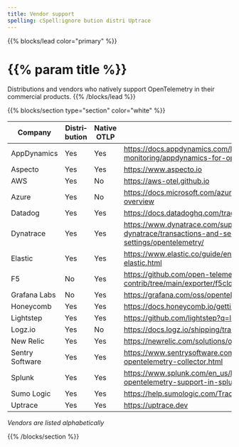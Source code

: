 ```yaml
---
title: Vendor support
spelling: cSpell:ignore bution distri Uptrace
---
```


{{% blocks/lead color="primary" %}}
# {{% param title %}}

Distributions and vendors who natively support OpenTelemetry in their commercial
products.
{{% /blocks/lead %}}

{{% blocks/section type="section" color="white" %}}

| Company         | Distri&shy;bution | Native OTLP | Learn more
| --------------- | ------------ | ----------- | --------------------------------------------------------------------------------------------------------------------------------
| AppDynamics     | Yes          | Yes         | https://docs.appdynamics.com/latest/en/application-monitoring/appdynamics-for-opentelemetry
| Aspecto         | Yes          | Yes         | https://www.aspecto.io
| AWS             | Yes          | No          | https://aws-otel.github.io
| Azure           | Yes          | No          | https://docs.microsoft.com/azure/azure-monitor/app/opentelemetry-overview
| Datadog         | Yes          | Yes         | https://docs.datadoghq.com/tracing/setup_overview/open_standards
| Dynatrace       | Yes          | Yes         | https://www.dynatrace.com/support/help/how-to-use-dynatrace/transactions-and-services/service-monitoring-settings/opentelemetry/
| Elastic         | Yes          | Yes         | https://www.elastic.co/guide/en/apm/get-started/current/open-telemetry-elastic.html
| F5              | No           | Yes         | https://github.com/open-telemetry/opentelemetry-collector-contrib/tree/main/exporter/f5cloudexporter
| Grafana Labs    | No           | Yes         | https://grafana.com/oss/opentelemetry/
| Honeycomb       | Yes          | Yes         | https://docs.honeycomb.io/getting-data-in/
| Lightstep       | Yes          | Yes         | https://github.com/lightstep?q=launcher
| Logz.io         | Yes          | No          | https://docs.logz.io/shipping/tracing-sources/opentelemetry.html#overview
| New Relic       | Yes          | Yes         | https://newrelic.com/solutions/opentelemetry
| Sentry Software | Yes          | Yes         | https://www.sentrysoftware.com/products/hardware-sentry-opentelemetry-collector.html
| Splunk          | Yes          | Yes         | https://www.splunk.com/en_us/blog/conf-splunklive/announcing-native-opentelemetry-support-in-splunk-apm.html
| Sumo Logic      | Yes          | Yes         | https://help.sumologic.com/Traces/Getting_Started_with_Transaction_Tracing
| Uptrace         | Yes          | Yes         | https://uptrace.dev

_Vendors are listed alphabetically_

{{% /blocks/section %}}
